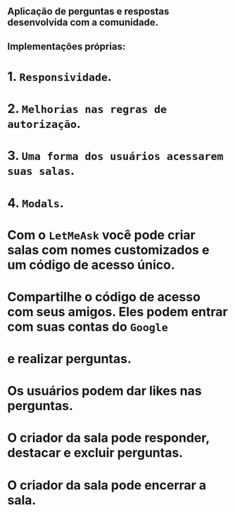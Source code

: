 ## Aplicação de perguntas e respostas desenvolvida com a comunidade.

## Implementações próprias:
  # 1. `Responsividade`.
  # 2. `Melhorias nas regras de autorização`.
  # 3. `Uma forma dos usuários acessarem suas salas`.
  # 4. `Modals`.

# Com o `LetMeAsk` você pode criar salas com nomes customizados e um código de acesso único.
# Compartilhe o código de acesso com seus amigos. Eles podem entrar com suas contas do `Google`
# e realizar perguntas.
# Os usuários podem dar likes nas perguntas.
# O criador da sala pode responder, destacar e excluir perguntas.
# O criador da sala pode encerrar a sala.